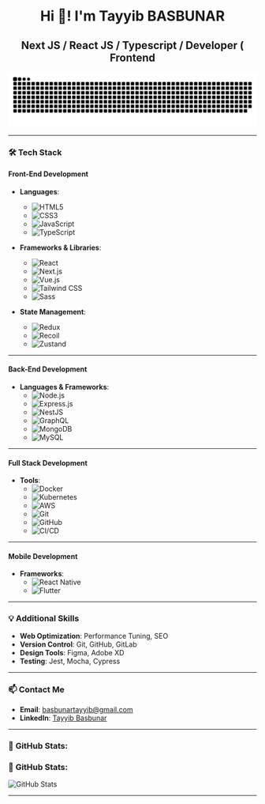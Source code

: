 <h1 align="center">Hi 👋! I'm Tayyib BASBUNAR</h1>

<h2 align="center">Next JS / React JS / Typescript / Developer (  Frontend </h2>

<div align="center">
  <img src="https://raw.githubusercontent.com/HIBA-BEG/HIBA-BEG/output/snake.svg" alt="Snake animation" />
</div>

---

### 🛠️ **Tech Stack**

#### **Front-End Development**
- **Languages**: 
  - ![HTML5](https://img.shields.io/badge/-HTML5-E34F26?style=flat-square&logo=html5&logoColor=white)
  - ![CSS3](https://img.shields.io/badge/-CSS3-1572B6?style=flat-square&logo=css3&logoColor=white)
  - ![JavaScript](https://img.shields.io/badge/-JavaScript-F7DF1E?style=flat-square&logo=javascript&logoColor=black)
  - ![TypeScript](https://img.shields.io/badge/-TypeScript-3178C6?style=flat-square&logo=typescript&logoColor=white)

- **Frameworks & Libraries**:
  - ![React](https://img.shields.io/badge/-React-61DAFB?style=flat-square&logo=react&logoColor=black)
  - ![Next.js](https://img.shields.io/badge/-Next.js-000000?style=flat-square&logo=next.js&logoColor=white)
  - ![Vue.js](https://img.shields.io/badge/-Vue.js-4FC08D?style=flat-square&logo=vue.js&logoColor=white)
  - ![Tailwind CSS](https://img.shields.io/badge/-Tailwind%20CSS-38B2AC?style=flat-square&logo=tailwindcss&logoColor=white)
  - ![Sass](https://img.shields.io/badge/-Sass-CC6699?style=flat-square&logo=sass&logoColor=white)

- **State Management**:
  - ![Redux](https://img.shields.io/badge/-Redux-764ABC?style=flat-square&logo=redux&logoColor=white)
  - ![Recoil](https://img.shields.io/badge/-Recoil-007A6C?style=flat-square&logo=recoil&logoColor=white)
  - ![Zustand](https://img.shields.io/badge/-Zustand-000000?style=flat-square&logo=zustand&logoColor=white)

---

#### **Back-End Development**
- **Languages & Frameworks**:
  - ![Node.js](https://img.shields.io/badge/-Node.js-339933?style=flat-square&logo=node.js&logoColor=white)
  - ![Express.js](https://img.shields.io/badge/-Express.js-000000?style=flat-square&logo=express&logoColor=white)
  - ![NestJS](https://img.shields.io/badge/-NestJS-E0234E?style=flat-square&logo=nestjs&logoColor=white)
  - ![GraphQL](https://img.shields.io/badge/-GraphQL-E10098?style=flat-square&logo=graphql&logoColor=white)
  - ![MongoDB](https://img.shields.io/badge/-MongoDB-47A248?style=flat-square&logo=mongodb&logoColor=white)
  - ![MySQL](https://img.shields.io/badge/-MySQL-00758F?style=flat-square&logo=mysql&logoColor=white)

---

#### **Full Stack Development**
- **Tools**:
  - ![Docker](https://img.shields.io/badge/-Docker-2496ED?style=flat-square&logo=docker&logoColor=white)
  - ![Kubernetes](https://img.shields.io/badge/-Kubernetes-326CE5?style=flat-square&logo=kubernetes&logoColor=white)
  - ![AWS](https://img.shields.io/badge/-AWS-232F3E?style=flat-square&logo=amazon-aws&logoColor=white)
  - ![Git](https://img.shields.io/badge/-Git-F05032?style=flat-square&logo=git&logoColor=white)
  - ![GitHub](https://img.shields.io/badge/-GitHub-181717?style=flat-square&logo=github&logoColor=white)
  - ![CI/CD](https://img.shields.io/badge/-CI%2FCD-000000?style=flat-square&logo=circleci&logoColor=white)

---

#### **Mobile Development**
- **Frameworks**:
  - ![React Native](https://img.shields.io/badge/-React%20Native-61DAFB?style=flat-square&logo=react&logoColor=black)
  - ![Flutter](https://img.shields.io/badge/-Flutter-02569B?style=flat-square&logo=flutter&logoColor=white)

---

### 💡 **Additional Skills**
- **Web Optimization**: Performance Tuning, SEO
- **Version Control**: Git, GitHub, GitLab
- **Design Tools**: Figma, Adobe XD
- **Testing**: Jest, Mocha, Cypress

---

### 📫 **Contact Me**
- **Email**: [basbunartayyib@gmail.com](mailto:basbunartayyib@gmail.com)
- **LinkedIn**: [Tayyib Basbunar](https://www.linkedin.com/in/tayyib-basbunar-/)

---

### 🎯 **GitHub Stats**:
### 🎯 **GitHub Stats**:
![GitHub Stats](https://github-readme-stats.vercel.app/api?username=tbasdev57&show_icons=true&hide_title=true&hide_border=true&count_private=true&theme=radical)


---
